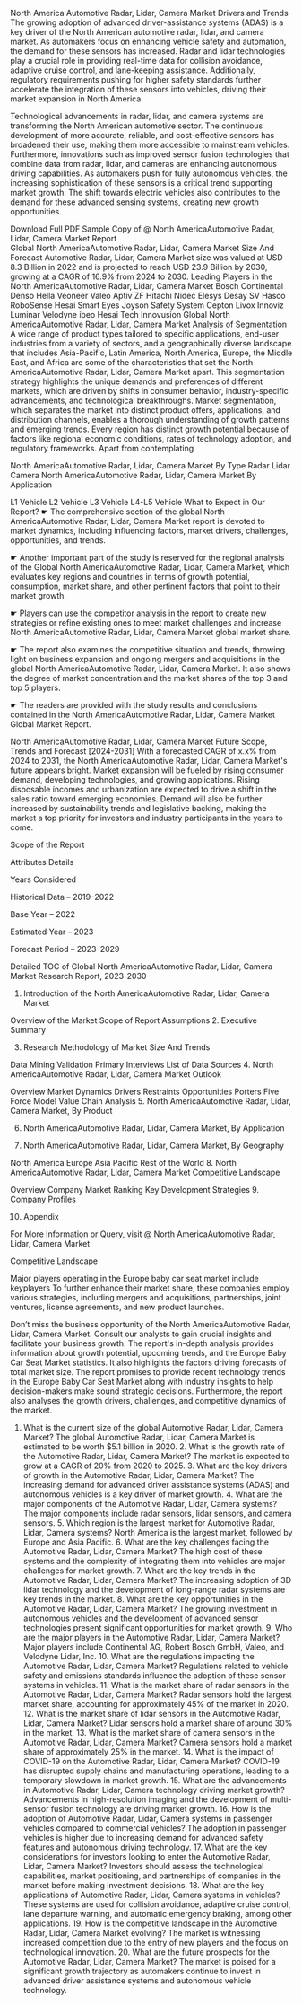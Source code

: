 North America Automotive Radar, Lidar, Camera Market Drivers and Trends
The growing adoption of advanced driver-assistance systems (ADAS) is a key driver of the North American automotive radar, lidar, and camera market. As automakers focus on enhancing vehicle safety and automation, the demand for these sensors has increased. Radar and lidar technologies play a crucial role in providing real-time data for collision avoidance, adaptive cruise control, and lane-keeping assistance. Additionally, regulatory requirements pushing for higher safety standards further accelerate the integration of these sensors into vehicles, driving their market expansion in North America.

Technological advancements in radar, lidar, and camera systems are transforming the North American automotive sector. The continuous development of more accurate, reliable, and cost-effective sensors has broadened their use, making them more accessible to mainstream vehicles. Furthermore, innovations such as improved sensor fusion technologies that combine data from radar, lidar, and cameras are enhancing autonomous driving capabilities. As automakers push for fully autonomous vehicles, the increasing sophistication of these sensors is a critical trend supporting market growth. The shift towards electric vehicles also contributes to the demand for these advanced sensing systems, creating new growth opportunities.

Download Full PDF Sample Copy of @ North AmericaAutomotive Radar, Lidar, Camera Market Report  
Global North AmericaAutomotive Radar, Lidar, Camera Market Size And Forecast
Automotive Radar, Lidar, Camera Market size was valued at USD 8.3 Billion in 2022 and is projected to reach USD 23.9 Billion by 2030, growing at a CAGR of 16.9% from 2024 to 2030.
Leading Players in the North AmericaAutomotive Radar, Lidar, Camera Market
Bosch
Continental
Denso
Hella
Veoneer
Valeo
Aptiv
ZF
Hitachi
Nidec Elesys
Desay SV
Hasco
RoboSense
Hesai
Smart Eyes
Joyson Safety System
Cepton
Livox
Innoviz
Luminar
Velodyne
ibeo
Hesai Tech
Innovusion
Global North AmericaAutomotive Radar, Lidar, Camera Market Analysis of Segmentation
A wide range of product types tailored to specific applications, end-user industries from a variety of sectors, and a geographically diverse landscape that includes Asia-Pacific, Latin America, North America, Europe, the Middle East, and Africa are some of the characteristics that set the North AmericaAutomotive Radar, Lidar, Camera Market apart. This segmentation strategy highlights the unique demands and preferences of different markets, which are driven by shifts in consumer behavior, industry-specific advancements, and technological breakthroughs. Market segmentation, which separates the market into distinct product offers, applications, and distribution channels, enables a thorough understanding of growth patterns and emerging trends. Every region has distinct growth potential because of factors like regional economic conditions, rates of technology adoption, and regulatory frameworks. Apart from contemplating

North AmericaAutomotive Radar, Lidar, Camera Market By Type
Radar
Lidar
Camera
North AmericaAutomotive Radar, Lidar, Camera Market By Application

L1 Vehicle
L2 Vehicle
L3 Vehicle
L4-L5 Vehicle
What to Expect in Our Report?
☛ The comprehensive section of the global North AmericaAutomotive Radar, Lidar, Camera Market report is devoted to market dynamics, including influencing factors, market drivers, challenges, opportunities, and trends.

☛ Another important part of the study is reserved for the regional analysis of the Global North AmericaAutomotive Radar, Lidar, Camera Market, which evaluates key regions and countries in terms of growth potential, consumption, market share, and other pertinent factors that point to their market growth.

☛ Players can use the competitor analysis in the report to create new strategies or refine existing ones to meet market challenges and increase North AmericaAutomotive Radar, Lidar, Camera Market global market share.

☛ The report also examines the competitive situation and trends, throwing light on business expansion and ongoing mergers and acquisitions in the global North AmericaAutomotive Radar, Lidar, Camera Market. It also shows the degree of market concentration and the market shares of the top 3 and top 5 players.

☛ The readers are provided with the study results and conclusions contained in the North AmericaAutomotive Radar, Lidar, Camera Market Global Market Report.

North AmericaAutomotive Radar, Lidar, Camera Market Future Scope, Trends and Forecast [2024-2031]
With a forecasted CAGR of x.x% from 2024 to 2031, the North AmericaAutomotive Radar, Lidar, Camera Market's future appears bright. Market expansion will be fueled by rising consumer demand, developing technologies, and growing applications. Rising disposable incomes and urbanization are expected to drive a shift in the sales ratio toward emerging economies. Demand will also be further increased by sustainability trends and legislative backing, making the market a top priority for investors and industry participants in the years to come.

Scope of the Report

Attributes Details

Years Considered

Historical Data – 2019–2022

Base Year – 2022

Estimated Year – 2023

Forecast Period – 2023–2029

Detailed TOC of Global North AmericaAutomotive Radar, Lidar, Camera Market Research Report, 2023-2030
1. Introduction of the North AmericaAutomotive Radar, Lidar, Camera Market

Overview of the Market
Scope of Report
Assumptions
2. Executive Summary

3. Research Methodology of Market Size And Trends

Data Mining
Validation
Primary Interviews
List of Data Sources
4. North AmericaAutomotive Radar, Lidar, Camera Market Outlook

Overview
Market Dynamics
Drivers
Restraints
Opportunities
Porters Five Force Model
Value Chain Analysis
5. North AmericaAutomotive Radar, Lidar, Camera Market, By Product

6. North AmericaAutomotive Radar, Lidar, Camera Market, By Application

7. North AmericaAutomotive Radar, Lidar, Camera Market, By Geography

North America
Europe
Asia Pacific
Rest of the World
8. North AmericaAutomotive Radar, Lidar, Camera Market Competitive Landscape

Overview
Company Market Ranking
Key Development Strategies
9. Company Profiles

10. Appendix

For More Information or Query, visit @ North AmericaAutomotive Radar, Lidar, Camera Market

Competitive Landscape

Major players operating in the Europe baby car seat market include keyplayers To further enhance their market share, these companies employ various strategies, including mergers and acquisitions, partnerships, joint ventures, license agreements, and new product launches.

Don’t miss the business opportunity of the North AmericaAutomotive Radar, Lidar, Camera Market. Consult our analysts to gain crucial insights and facilitate your business growth.
The report's in-depth analysis provides information about growth potential, upcoming trends, and the Europe Baby Car Seat Market statistics. It also highlights the factors driving forecasts of total market size. The report promises to provide recent technology trends in the Europe Baby Car Seat Market along with industry insights to help decision-makers make sound strategic decisions. Furthermore, the report also analyses the growth drivers, challenges, and competitive dynamics of the market.

1. What is the current size of the global Automotive Radar, Lidar, Camera Market? The global Automotive Radar, Lidar, Camera Market is estimated to be worth $5.1 billion in 2020. 2. What is the growth rate of the Automotive Radar, Lidar, Camera Market? The market is expected to grow at a CAGR of 20% from 2020 to 2025. 3. What are the key drivers of growth in the Automotive Radar, Lidar, Camera Market? The increasing demand for advanced driver assistance systems (ADAS) and autonomous vehicles is a key driver of market growth. 4. What are the major components of the Automotive Radar, Lidar, Camera systems? The major components include radar sensors, lidar sensors, and camera sensors. 5. Which region is the largest market for Automotive Radar, Lidar, Camera systems? North America is the largest market, followed by Europe and Asia Pacific. 6. What are the key challenges facing the Automotive Radar, Lidar, Camera Market? The high cost of these systems and the complexity of integrating them into vehicles are major challenges for market growth. 7. What are the key trends in the Automotive Radar, Lidar, Camera Market? The increasing adoption of 3D lidar technology and the development of long-range radar systems are key trends in the market. 8. What are the key opportunities in the Automotive Radar, Lidar, Camera Market? The growing investment in autonomous vehicles and the development of advanced sensor technologies present significant opportunities for market growth. 9. Who are the major players in the Automotive Radar, Lidar, Camera Market? Major players include Continental AG, Robert Bosch GmbH, Valeo, and Velodyne Lidar, Inc. 10. What are the regulations impacting the Automotive Radar, Lidar, Camera Market? Regulations related to vehicle safety and emissions standards influence the adoption of these sensor systems in vehicles. 11. What is the market share of radar sensors in the Automotive Radar, Lidar, Camera Market? Radar sensors hold the largest market share, accounting for approximately 45% of the market in 2020. 12. What is the market share of lidar sensors in the Automotive Radar, Lidar, Camera Market? Lidar sensors hold a market share of around 30% in the market. 13. What is the market share of camera sensors in the Automotive Radar, Lidar, Camera Market? Camera sensors hold a market share of approximately 25% in the market. 14. What is the impact of COVID-19 on the Automotive Radar, Lidar, Camera Market? COVID-19 has disrupted supply chains and manufacturing operations, leading to a temporary slowdown in market growth. 15. What are the advancements in Automotive Radar, Lidar, Camera technology driving market growth? Advancements in high-resolution imaging and the development of multi-sensor fusion technology are driving market growth. 16. How is the adoption of Automotive Radar, Lidar, Camera systems in passenger vehicles compared to commercial vehicles? The adoption in passenger vehicles is higher due to increasing demand for advanced safety features and autonomous driving technology. 17. What are the key considerations for investors looking to enter the Automotive Radar, Lidar, Camera Market? Investors should assess the technological capabilities, market positioning, and partnerships of companies in the market before making investment decisions. 18. What are the key applications of Automotive Radar, Lidar, Camera systems in vehicles? These systems are used for collision avoidance, adaptive cruise control, lane departure warning, and automatic emergency braking, among other applications. 19. How is the competitive landscape in the Automotive Radar, Lidar, Camera Market evolving? The market is witnessing increased competition due to the entry of new players and the focus on technological innovation. 20. What are the future prospects for the Automotive Radar, Lidar, Camera Market? The market is poised for a significant growth trajectory as automakers continue to invest in advanced driver assistance systems and autonomous vehicle technology.
